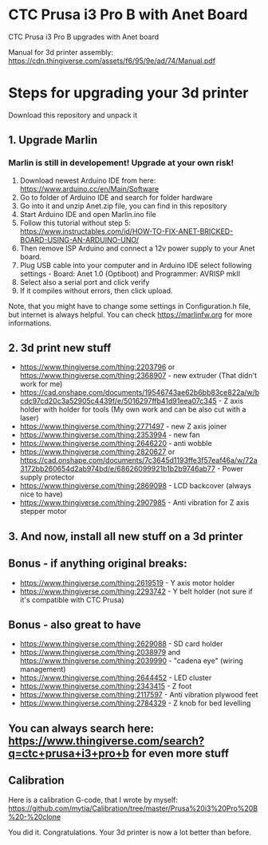 # CTC Prusa i3 Pro B with Anet Board
CTC Prusa i3 Pro B upgrades with Anet board

Manual for 3d printer assembly: https://cdn.thingiverse.com/assets/f6/95/9e/ad/74/Manual.pdf

# Steps for upgrading your 3d printer

Download this repository and unpack it

## 1. Upgrade Marlin

### Marlin is still in developement! Upgrade at your own risk!

1. Download newest Arduino IDE from here: https://www.arduino.cc/en/Main/Software
2. Go to folder of Arduino IDE and search for folder hardware
3. Go into it and unzip Anet.zip file, you can find in this repository
4. Start Arduino IDE and open Marlin.ino file
5. Follow this tutorial without step 5: https://www.instructables.com/id/HOW-TO-FIX-ANET-BRICKED-BOARD-USING-AN-ARDUINO-UNO/
6. Then remove ISP Arduino and connect a 12v power supply to your Anet board.
7. Plug USB cable into your computer and in Arduino IDE select following settings - Board: Anet 1.0 (Optiboot) and Programmer: AVRISP mkII
8. Select also a serial port and click verify
9. If it compiles without errors, then click upload.

Note, that you might have to change some settings in Configuration.h file, but internet is always helpful. You can check https://marlinfw.org for more informations.

## 2. 3d print new stuff

- https://www.thingiverse.com/thing:2203796 or https://www.thingiverse.com/thing:2368907 - new extruder (That didn't work for me)
- https://cad.onshape.com/documents/19546743ae62b6bb83ce822a/w/bcdc97cd20c3a52905c4439f/e/5016297ffb41d91eea07c345 - Z axis holder with holder for tools (My own work and can be also cut with a laser)
- https://www.thingiverse.com/thing:2771497 - new Z axis joiner
- https://www.thingiverse.com/thing:2353994 - new fan
- https://www.thingiverse.com/thing:2646220 - anti wobble
- https://www.thingiverse.com/thing:2820627 or https://cad.onshape.com/documents/7c3645d1193ffe3f57eaf46a/w/72a3172bb260654d2ab974bd/e/68626099921b1b2b9746ab77 - Power supply protector
- https://www.thingiverse.com/thing:2869098 - LCD backcover (always nice to have)
- https://www.thingiverse.com/thing:2907985 - Anti vibration for Z axis stepper motor

## 3. And now, install all new stuff on a 3d printer

## Bonus - if anything original breaks:

- https://www.thingiverse.com/thing:2619519 - Y axis motor holder
- https://www.thingiverse.com/thing:2293742 - Y belt holder (not sure if it's compatible with CTC Prusa)

## Bonus - also great to have

- https://www.thingiverse.com/thing:2629088 - SD card holder
- https://www.thingiverse.com/thing:2038979 and https://www.thingiverse.com/thing:2039990 - "cadena eye" (wiring management)
- https://www.thingiverse.com/thing:2644452 - LED cluster
- https://www.thingiverse.com/thing:2343415 - Z foot
- https://www.thingiverse.com/thing:2117597 - Anti vibration plywood feet
- https://www.thingiverse.com/thing:2784329 - Z knob for bed levelling

## You can always search here: https://www.thingiverse.com/search?q=ctc+prusa+i3+pro+b for even more stuff

## Calibration

Here is a calibration G-code, that I wrote by myself: https://github.com/mytja/Calibration/tree/master/Prusa%20i3%20Pro%20B%20-%20clone

You did it. Congratulations. Your 3d printer is now a lot better than before.
